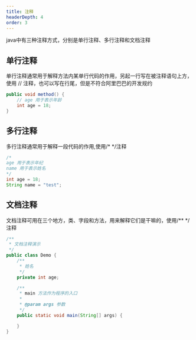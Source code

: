 ```yaml
---
title: 注释
headerDepth: 4
order: 3
---
```

java中有三种注释方式，分别是单行注释、多行注释和文档注释  
## 单行注释
单行注释通常用于解释方法内某单行代码的作用，另起一行写在被注释语句上方，使用 // 注释，也可以写在行尾，但是不符合阿里巴巴的开发规约
```java
public void method() {
    // age 用于表示年龄
    int age = 18;
}
```
## 多行注释
多行注释通常用于解释一段代码的作用,使用/* */注释
```java
/*
age 用于表示年纪
name 用于表示姓名
*/
int age = 18;
String name = "test";
```
## 文档注释
文档注释可用在三个地方，类、字段和方法，用来解释它们是干嘛的，使用/** */注释
```java
/**
 * 文档注释演示
 */
public class Demo {
    /**
     * 姓名
     */
    private int age;

    /**
     * main 方法作为程序的入口
     *
     * @param args 参数
     */
    public static void main(String[] args) {

    }
}
```